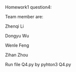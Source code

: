 Homework1 question4:

Team member are:

Zhenqi Li

Dongyu Wu

Wenle Feng

Zihan Zhou

Run file Q4.py by pyhton3 Q4.py
